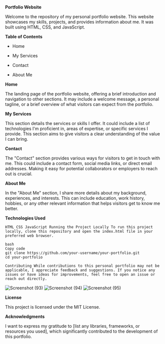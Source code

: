 
**Portfolio Website**

Welcome to the repository of my personal portfolio website. This website showcases my skills, projects, and provides information about me. It was built using HTML, CSS, and JavaScript.

**Table of Contents**

- Home
+ My Services
* Contact
- About Me

**Home**

The landing page of the portfolio website, offering a brief introduction and navigation to other sections. It may include a welcome message, a personal tagline, or a brief overview of what visitors can expect from the portfolio.

**My Services**

This section details the services or skills I offer. It could include a list of technologies I'm proficient in, areas of expertise, or specific services I provide. This section aims to give visitors a clear understanding of the value I can bring.

**Contact**

The "Contact" section provides various ways for visitors to get in touch with me. This could include a contact form, social media links, or direct email addresses. Making it easy for potential collaborators or employers to reach out is crucial.

**About Me**

In the "About Me" section, I share more details about my background, experiences, and interests. This can include education, work history, hobbies, or any other relevant information that helps visitors get to know me better.

**Technologies Used**

`HTML
CSS
JavaScript
Running the Project Locally
To run this project locally, clone this repository and open the index.html file in your preferred web browser.
`

```
bash
Copy code
git clone https://github.com/your-username/your-portfolio.git
cd your-portfolio
```

`Contributing
While contributions to this personal portfolio may not be applicable, I appreciate feedback and suggestions. If you notice any issues or have ideas for improvements, feel free to open an issue or reach out directly.`

![Screenshot (93)](https://github.com/jezzyll/Demo-Portfolio/assets/119606762/5cdfb704-ba17-473c-97af-016d8ff1dc29)
![Screenshot (94)](https://github.com/jezzyll/Demo-Portfolio/assets/119606762/2ebace2c-1645-4da0-9200-6fe0e5e8dad4)
![Screenshot (95)](https://github.com/jezzyll/Demo-Portfolio/assets/119606762/4dbf1be3-4bed-4cde-b6c0-ecc52392f099)



**License**

This project is licensed under the MIT License.

**Acknowledgments**

I want to express my gratitude to [list any libraries, frameworks, or resources you used], which significantly contributed to the development of this portfolio.
